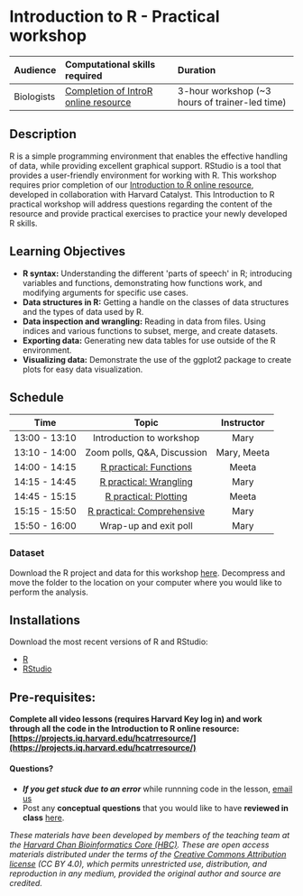 # Introduction to R - Practical workshop

| Audience | Computational skills required | Duration |
:----------|:----------|:----------|
| Biologists | [Completion of IntroR online resource](https://projects.iq.harvard.edu/hcatrresource/) | 3-hour workshop (~3 hours of trainer-led time) |


## Description

R is a simple programming environment that enables the effective handling of data, while providing excellent graphical support. RStudio is a tool that provides a user-friendly environment for working with R. This workshop requires prior completion of our [Introduction to R online resource](https://projects.iq.harvard.edu/hcatrresource/video-library), developed in collaboration with Harvard Catalyst. This Introduction to R practical workshop will address questions regarding the content of the resource and provide practical exercises to practice your newly developed R skills. 

## Learning Objectives

* **R syntax:** Understanding the different 'parts of speech' in R; introducing variables and functions, demonstrating how functions work, and modifying arguments for specific use cases.
* **Data structures in R:** Getting a handle on the classes of data structures and the types of data used by R.
* **Data inspection and wrangling:** Reading in data from files. Using indices and various functions to subset, merge, and create datasets.
* **Exporting data:** Generating new data tables for use outside of the R environment.
* **Visualizing data:** Demonstrate the use of the ggplot2 package to create plots for easy data visualization.

## Schedule

| Time            |  Topic  | Instructor |
|:------------------------:|:------------------------------------------------:|:--------:|
| 13:00 - 13:10 | Introduction to workshop | Mary |
| 13:10 - 14:00 | Zoom polls, Q&A, Discussion | Mary, Meeta |
| 14:00 - 14:15 | [R practical: Functions](https://hbctraining.github.io/Training-modules/IntroR_practical_online_resource/functions_practical.html) | Meeta |
| 14:15 - 14:45 | [R practical: Wrangling](https://hbctraining.github.io/Training-modules/IntroR_practical_online_resource/wrangling_practical.html) | Mary |
| 14:45 - 15:15 | [R practical: Plotting](https://hbctraining.github.io/Training-modules/IntroR_practical_online_resource/Practical_plotting.html) | Meeta |
| 15:15 - 15:50 | [R practical: Comprehensive](https://hbctraining.github.io/Training-modules/IntroR_practical_online_resource/Practical_comprehensive.html) | Mary |
| 15:50 - 16:00 | Wrap-up and exit poll | Mary |


### Dataset

Download the R project and data for this workshop [here](). Decompress and move the folder to the location on your computer where you would like to perform the analysis.

## Installations

Download the most recent versions of R and RStudio:

 - [R](https://cran.r-project.org/) 
 - [RStudio](https://www.rstudio.com/products/rstudio/download/#download)

## Pre-requisites:

**Complete all video lessons (requires Harvard Key log in) and work through all the code in the Introduction to R online resource: [https://projects.iq.harvard.edu/hcatrresource/](https://projects.iq.harvard.edu/hcatrresource/)**


#### Questions?
* ***If you get stuck due to an error*** while runnning code in the lesson, [email us](mailto:hbctraining@hsph.harvard.edu) 
* Post any **conceptual questions** that you would like to have **reviewed in class** [here](https://docs.google.com/forms/d/e/1FAIpQLSdjxRW0oEwK5eqLKczZ5UIlhYLyyb85UUZJDnLjJRnvFmaLDA/viewform?usp=pp_url).


*These materials have been developed by members of the teaching team at the [Harvard Chan Bioinformatics Core (HBC)](http://bioinformatics.sph.harvard.edu/). These are open access materials distributed under the terms of the [Creative Commons Attribution license](https://creativecommons.org/licenses/by/4.0/) (CC BY 4.0), which permits unrestricted use, distribution, and reproduction in any medium, provided the original author and source are credited.*
